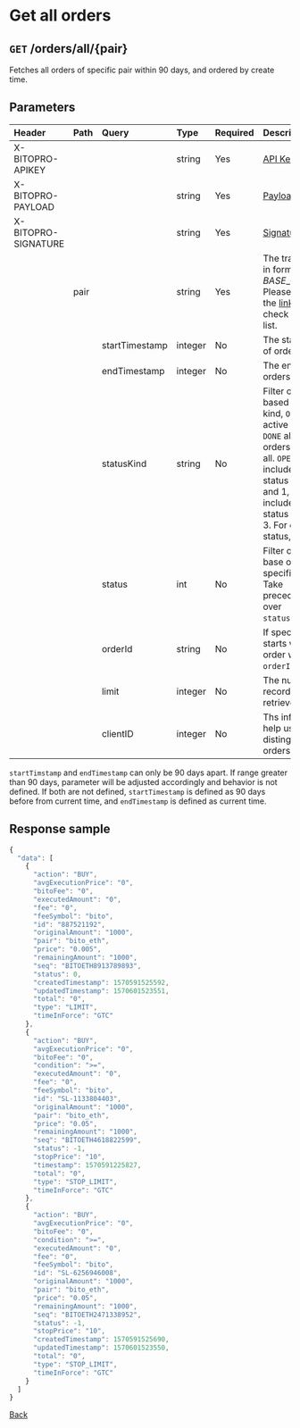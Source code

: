 # Get all orders

## `GET` /orders/all/{pair}

Fetches all orders of specific pair within 90 days, and ordered by create time.

## Parameters

| Header | Path | Query | Type | Required | Description | Default | Range | Example |
| :--- | :--- | :--- | :--- | :--- | :--- | :--- | :--- | :--- |
| X-BITOPRO-APIKEY |  |  | string | Yes | [API Key](../authentication.md#api-key) |  |  |  |
| X-BITOPRO-PAYLOAD |  |  | string | Yes | [Payload](../authentication.md#payload) |  |  |  |
| X-BITOPRO-SIGNATURE |  |  | string | Yes | [Signature](../authentication.md#signature) |  |  |  |
|  | pair |  | string | Yes | The trading pair in format ${BASE}\_${QUOTE}, Please follow the [link](https://www.bitopro.com/fees) to check the pair list. |  |  | bito\_eth |
|  |  | startTimestamp | integer | No | The start time of orders. | 90 days |  | 1605857448852 |
|  |  | endTimestamp | integer | No | The end time of orders. | current timestamp |  | 1605857448852 |
|  |  | statusKind | string | No | Filter order based on status kind, `OPEN` all active orders, `DONE` all finished orders, `ALL` for all. `OPEN` includes order status of -1, 0 and 1, `DONE` includes order status of 2 and 3. For order status, [see](../rest.md#order-status)| `ALL` | `OPEN`, `DONE`, `ALL` | ALL |
|  |  | status | int | No | Filter order base on specific status. Take precedence over `statusKind`. |  | See [status](../rest.md#order-status) | -1 |
|  |  | orderId | string | No | If specified, list starts with order with id >= `orderId`. | | | 6432441674 |
|  |  | limit | integer | No | The number of records to retrieve. | 100 | 1 ~ 1000 | 100 |
| | | clientID | integer | No | Ths information help users distinguish their orders. | | 1 ~ 2147483647 | 12345 |


`startTimstamp` and `endTimestamp` can only be 90 days apart. If range greater than 90 days, parameter will be adjusted accordingly and behavior is not defined. If both are not defined, `startTimestamp` is defined as 90 days before from current time, and `endTimestamp` is defined as current time.

## Response sample

```javascript
{
  "data": [
    {
      "action": "BUY",
      "avgExecutionPrice": "0",
      "bitoFee": "0",
      "executedAmount": "0",
      "fee": "0",
      "feeSymbol": "bito",
      "id": "887521192",
      "originalAmount": "1000",
      "pair": "bito_eth",
      "price": "0.005",
      "remainingAmount": "1000",
      "seq": "BITOETH8913789893",
      "status": 0,
      "createdTimestamp": 1570591525592,
      "updatedTimestamp": 1570601523551,
      "total": "0",
      "type": "LIMIT",
      "timeInForce": "GTC"
    },
    {
      "action": "BUY",
      "avgExecutionPrice": "0",
      "bitoFee": "0",
      "condition": ">=",
      "executedAmount": "0",
      "fee": "0",
      "feeSymbol": "bito",
      "id": "SL-1133804403",
      "originalAmount": "1000",
      "pair": "bito_eth",
      "price": "0.05",
      "remainingAmount": "1000",
      "seq": "BITOETH4618822599",
      "status": -1,
      "stopPrice": "10",
      "timestamp": 1570591225827,
      "total": "0",
      "type": "STOP_LIMIT",
      "timeInForce": "GTC"
    },
    {
      "action": "BUY",
      "avgExecutionPrice": "0",
      "bitoFee": "0",
      "condition": ">=",
      "executedAmount": "0",
      "fee": "0",
      "feeSymbol": "bito",
      "id": "SL-6256946008",
      "originalAmount": "1000",
      "pair": "bito_eth",
      "price": "0.05",
      "remainingAmount": "1000",
      "seq": "BITOETH2471338952",
      "status": -1,
      "stopPrice": "10",
      "createdTimestamp": 1570591525690,
      "updatedTimestamp": 1570601523550,
      "total": "0",
      "type": "STOP_LIMIT",
      "timeInForce": "GTC"
    }
  ]
}
```

[Back](../rest.md)

